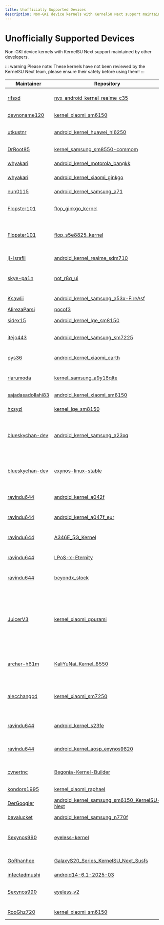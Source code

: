 ```yaml
---
title: Unofficially Supported Devices
description: Non-GKI device kernels with KernelSU Next support maintained by other developers
---
```


# Unofficially Supported Devices

Non-GKI device kernels with KernelSU Next support maintained by other developers.

::: warning
Please note: These kernels have not been reviewed by the KernelSU Next team, please ensure their safety before using them!
:::

| Maintainer | Repository | Device Support |
|------------|------------|----------------|
| [rifsxd](https://github.com/rifsxd) | [nyx_android_kernel_realme_c35](https://github.com/rifsxd/nyx_android_kernel_realme_c35/releases) | Realme C35 (RMX3511, RMX3513) |
| [devnoname120](https://github.com/devnoname120) | [kernel_xiaomi_sm6150](https://github.com/devnoname120/Android-Kernel-Builder_mi-note-10-lite/releases) | Mi Note 10 Lite (toco) |
| [utkustnr](https://github.com/utkustnr) | [android_kernel_huawei_hi6250](https://github.com/utkustnr/android_kernel_huawei_hi6250) | Huawei P20 lite (ANE) & P Smart (FIG) |
| [DrRoot85](https://github.com/DrRoot85) | [kernel_samsung_sm8550-commom](https://github.com/DrRoot85/kernel_samsung_sm8550-commom) | Samsung Galaxy S23 Ultra |
| [whyakari](https://github.com/whyakari) | [android_kernel_motorola_bangkk](https://github.com/MoeKernel/android_kernel_motorola_bangkk) | Motorola Moto G84 5G |
| [whyakari](https://github.com/whyakari) | [android_kernel_xiaomi_ginkgo](https://github.com/MoeKernel/android_kernel_xiaomi_ginkgo) | Xiaomi Redmi Note 8/8T |
| [eun0115](https://github.com/eun0115) | [android_kernel_samsung_a71](https://github.com/eun0115/android_kernel_samsung_a71) | Samsung Galaxy A71 |
| [Flopster101](https://github.com/Flopster101) | [flop_ginkgo_kernel](https://github.com/FlopKernel-Series/flop_ginkgo_kernel) | FloppyKernel for Redmi Note 8/8T (ginkgo) |
| [Flopster101](https://github.com/Flopster101) | [flop_s5e8825_kernel](https://github.com/FlopKernel-Series/flop_s5e8825_kernel) | FloppyKernel for Exynos 1280 Family (Galaxy A25, A33, A53, M33, M34) |
| [ij-israfil](https://github.com/ij-israfil) | [android_kernel_realme_sdm710](https://github.com/ij-israfil/android_kernel_realme_sdm710/releases) | Realme X (RMX1901) |
| [skye-pa1n](https://github.com/skye-pa1n) | [not_r8q_ui](https://github.com/skye-pa1n/not_r8q_ui) | Not_Kernel S20 FE 4G/5G (Snapdragon 865) |
| [Ksawlii](https://github.com/Ksawlii) | [android_kernel_samsung_a53x-FireAsf](https://github.com/Ksawlii/android_kernel_samsung_a53x-FireAsf) | Samsung Galaxy A53 5G |
| [AlirezaParsi](https://github.com/AlirezaParsi) | [pocof3](https://github.com/AlirezaParsi/pocof3/releases) | Poco F3 (alioth) |
| [sidex15](https://github.com/sidex15) | [android_kernel_lge_sm8150](https://github.com/sidex15/android_kernel_lge_sm8150) | LG V50, V50s, G8, G8s, G8x |
| [itejo443](https://github.com/itejo443) | [android_kernel_samsung_sm7225](https://github.com/itejo443/android_kernel_samsung_sm7225) | Samsung Galaxy F23 and M23 (m23xq) |
| [pys36](https://github.com/pys36) | [android_kernel_xiaomi_earth](https://github.com/pys36/android_kernel_xiaomi_earth) | Redmi 12C (earth), Poco C55 (aether) |
| [riarumoda](https://github.com/riarumoda) | [kernel_samsung_a9y18qlte](https://github.com/riarumoda/kernel_samsung_a9y18qlte) | Samsung Galaxy A9 (2018) [a9y18qlte] |
| [sajadasadollahi83](https://github.com/sajadasadollahi83) | [android_kernel_xiaomi_sm6150](https://github.com/sajadasadollahi83/android_kernel_xiaomi_sm6150) | Xiaomi Redmi Note 10 Pro |
| [hxsyzl](https://github.com/hxsyzl) | [kernel_lge_sm8150](https://github.com/hxsyzl/kernel_lge_sm8150) | LG V50, V50s, G8, G8s, G8x |
| [blueskychan-dev](https://github.com/blueskychan-dev) | [android_kernel_samsung_a23xq](https://github.com/galaxybuild-project/android_kernel_samsung_a23xq) | Wonderful Kernel for Samsung Galaxy A23 5G (Snapdragon 695) |
| [blueskychan-dev](https://github.com/blueskychan-dev) | [exynos-linux-stable](https://github.com/galaxybuild-project/exynos-linux-stable) | xxTR-Kernel but MindPatched for Exynos 9810 Family (Galaxy S9, S9+, Note 9) |
| [ravindu644](https://github.com/ravindu644) | [android_kernel_a042f](https://github.com/ravindu644/android_kernel_a042f) | Samsung Galaxy A04e (SM-A042F) |
| [ravindu644](https://github.com/ravindu644) | [android_kernel_a047f_eur](https://github.com/ravindu644/android_kernel_a047f_eur) | Samsung Galaxy A04s (SM-A047F) |
| [ravindu644](https://github.com/ravindu644) | [A346E_5G_Kernel](https://github.com/ravindu644/A346E_5G_Kernel) | Samsung Galaxy A34 (SM-A346E) |
| [ravindu644](https://github.com/ravindu644) | [LPoS-x-Eternity](https://github.com/ravindu644/LPoS-x-Eternity) | Samsung Galaxy S10 family (One UI 6+) |
| [ravindu644](https://github.com/ravindu644) | [beyondx_stock](https://github.com/ravindu644/beyondx_stock) | Samsung Galaxy S10 5G (Stock ROM) |
| [JuicerV3](https://github.com/JuicerV3) | [kernel_xiaomi_gourami](https://github.com/JuicerV3/kernel_xiaomi_gourami) | hentaiOS Gourami family: Mi 10(umi), Mi 10 Pro(cmi), Mi 10T Pro(apollo), Mi 10 Ultra(cas), POCO F2 Pro(lmi), POCO F3(alioth) |
| [archer-h61m](https://github.com/archer-h61m) | [KaliYuNai_Kernel_8550](https://github.com/archer-h61m/KaliYuNai_Kernel_8550/tree/next-5.15) | Samsung Galaxy S23 Serires (Snapdragon 8 Gen 2) |
| [alecchangod](https://github.com/alecchangod) | [kernel_xiaomi_sm7250](https://github.com/alecchangod/kernel_xiaomi_sm7250/tree/yuragi) | Mi 10 Lite 5G, Mi 10 Lite Zoom, Redmi K30 5G(monet, vangogh, picasso) |
| [ravindu644](https://github.com/ravindu644) | [android_kernel_s23fe](https://github.com/ravindu644/android_kernel_s23fe) | Samsung Galaxy S23 FE (SM-S711B) |
| [ravindu644](https://github.com/ravindu644) | [android_kernel_aosp_exynos9820](https://github.com/ravindu644/android_kernel_aosp_exynos9820) | Galaxy S10/Note 10 AOSP Family with F62 |
| [cvnertnc](https://github.com/cvnertnc) | [Begonia-Kernel-Builder](https://github.com/cvnertnc/Begonia-Kernel-Builder) | Xiaomi Redmi Note 8 Pro (Begonia) |
| [kondors1995](https://github.com/kondors1995) | [kernel_xiaomi_raphael](https://github.com/SOVIET-ANDROID/kernel_xiaomi_raphael) | Xiaomi MI 9T Pro (Raphael) |
| [DerGoogler](https://github.com/DerGoogler) | [android_kernel_samsung_sm6150_KernelSU-Next](https://github.com/DerGoogler/android_kernel_samsung_sm6150_KernelSU-Next) | Samsung Galaxy A70q and A70s |
| [bavalucket](https://github.com/bavalucket) | [android_kernel_samsung_n770f](https://github.com/bavalucket/android_kernel_samsung_n770f) | Samsung Galaxy Note 10 Lite |
| [Sexynos990](https://github.com/Sexynos990) | [eyeless-kernel](https://github.com/Sexynos990/eyeless-kernel) | Eyeless-V1 Kernel for exynos990 platform |
| [GoRhanhee](https://github.com/GoRhanhee) | [GalaxyS20_Series_KernelSU_Next_Susfs](https://github.com/GoRhanhee/GalaxyS20_Series_KernelSU_Next_Susfs) | Galaxy S20/S20+/S20U Snapdragon |
| [infectedmushi](https://github.com/infectedmushi) | [android14-6.1-2025-03](https://github.com/infectedmushi/android14-6.1-2025-03) | Google Pixel 8a |
| [Sexynos990](https://github.com/Sexynos990) | [eyeless_v2](https://github.com/Sexynos990/eyeless_v2) | Eyeless-V2 Kernel for exynos990 platform |
| [RooGhz720](https://github.com/RooGhz720) | [kernel_xiaomi_sm6150](https://github.com/RooGhz720/kernel_xiaomi_sm6150) | Redmi Note 10 Pro (sweet) |
